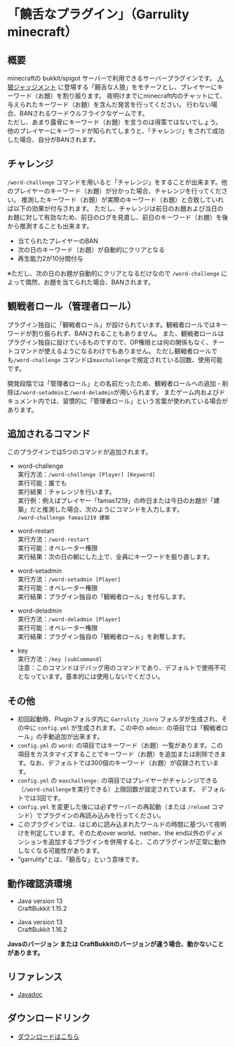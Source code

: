 # 「饒舌なプラグイン」（Garrulity minecraft）
## 概要
minecraftの bukkit/spigot サーバーで利用できるサーバープラグインです。
[人狼ジャッジメント](https://www.sorairo.jp/jrvs.html) に登場する「饒舌な人狼」をモチーフとし、プレイヤーにキーワード（お題）を割り振ります。
夜明けまでにminecraft内のチャットにて、与えられたキーワード（お題）を含んだ発言を行ってください。
行わない場合、BANされるワードウルフライクなゲームです。  
ただし、あまり露骨にキーワード（お題）を言うのは得策ではないでしょう。
他のプレイヤーにキーワードが知られてしまうと、「チャレンジ」をされて成功した場合、自分がBANされます。

## チャレンジ
`/word-challenge` コマンドを用いると「チャレンジ」をすることが出来ます。他のプレイヤーのキーワード（お題）が分かった場合、チャレンジを行ってください。
推測したキーワード（お題）が実際のキーワード（お題）と合致していれば以下の効果が付与されます。
ただし、チャレンジは前日のお題および当日のお題に対して有効なため、前日のログを見直し、前日のキーワード（お題）を後から推測することも出来ます。
- 当てられたプレイヤーのBAN
- 次の日のキーワード（お題）が自動的にクリアとなる
- 再生能力2が10分間付与

※ただし、次の日のお題が自動的にクリアとなるだけなので `/word-challenge` によって偶然、お題を当てられた場合、BANされます。

## 観戦者ロール（管理者ロール）
プラグイン独自に「観戦者ロール」が設けられています。観戦者ロールではキーワードが割り振られず、BANされることもありません。
また、観戦者ロールはプラグイン独自に設けているものですので、OP権限とは何の関係もなく、チートコマンドが使えるようになるわけでもありません。
ただし観戦者ロールでも`/word-challenge` コマンドは`maxchallenge`で規定されている回数、使用可能です。  

開発段階では「管理者ロール」との名前だったため、観戦者ロールへの追加・削除は`/word-setadmin`と`/word-deladmin`が用いられます。
またゲーム内およびドキュメント内では、習慣的に「管理者ロール」という言葉が使われている場合があります。

## 追加されるコマンド
このプラグインでは5つのコマンドが追加されます。

- word-challenge  
実行方法：`/word-challenge [Player] [Keyword]`  
実行可能：誰でも  
実行結果：チャレンジを行います。  
実行例：例えばプレイヤー「famas1219」の昨日または今日のお題が「建築」だと推測した場合、次のようにコマンドを入力します。  
`/word-challenge famas1219 建築`

- word-restart  
実行方法：`/word-restart`  
実行可能：オペレーター権限  
実行結果：次の日の朝にした上で、全員にキーワードを振り直します。

- word-setadmin  
実行方法：`/word-setadmin [Player]`  
実行可能：オペレーター権限  
実行結果：プラグイン独自の「観戦者ロール」を付与します。

- word-deladmin  
実行方法：`/word-deladmin [Player]`  
実行可能：オペレーター権限  
実行結果：プラグイン独自の「観戦者ロール」を剥奪します。  

- key  
実行方法：`/key [subCommand]`  
注意：このコマンドはデバッグ用のコマンドであり、デフォルトで使用不可となっています。基本的には使用しないでください。

## その他
- 初回起動時、Pluginフォルダ内に `Garrulity_Jinro` フォルダが生成され、その中に `config.yml` が生成されます。この中の `admin:` の項目では「観戦者ロール」の手動追加が出来ます。
- `config.yml` の `word:` の項目ではキーワード（お題）一覧があります。この項目をカスタマイズすることでキーワード（お題）を追加または削除できます。なお、デフォルトでは300個のキーワード（お題）が収録されています。
- `config.yml` の `maxchallenge:` の項目ではプレイヤーがチャレンジできる（`/word-challenge`を実行できる）上限回数が設定されています。
デフォルトでは3回です。
- `config.yml` を変更した後には必ずサーバーの再起動（または `/reload` コマンド）でプラグインの再読み込みを行ってください。
- このプラグインでは、はじめに読み込まれたワールドの時間に基づいて夜明けを判定しています。そのためover world、nether、the end以外のディメンションを追加するプラグインを併用すると、このプラグインが正常に動作しなくなる可能性があります。
- "garrulity"とは、「饒舌な」という意味です。

## 動作確認済環境
- Java version 13  
CraftBukkit 1.15.2  

- Java version 13  
CraftBukkit 1.16.2

**Javaのバージョン または CraftBukkitのバージョンが違う場合、動かないことがあります。**

## リファレンス
- [Javadoc](https://kasumi-29.github.io/garrulity_minecraft/Docs/kun/garrulity/garrulity_jinro/package-summary.html)

## ダウンロードリンク
- [ダウンロードはこちら](https://github.com/kasumi-29/garrulity_minecraft/releases/tag/v2.1.1)
